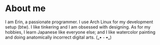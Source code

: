 # About me
I am Erin, a passionate programmer. I use Arch Linux for my development setup (btw). I like tinkering and I am obsessed with designing. As for my hobbies, I learn Japanese like everyone else; and I like watercolor painting and doing anatomically incorrect digital arts. („• ֊ •„) 
